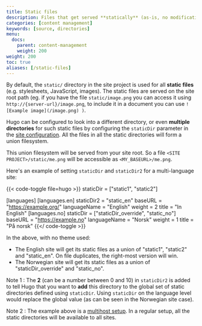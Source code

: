 ```yaml
---
title: Static files
description: Files that get served **statically** (as-is, no modification) on the site root.
categories: [content management]
keywords: [source, directories]
menu:
  docs:
    parent: content-management
    weight: 200
weight: 200
toc: true
aliases: [/static-files]
---
```


By default, the `static/` directory in the site project is used for
all **static files** (e.g. stylesheets, JavaScript, images). The static files are served on the site root path (eg. if you have the file `static/image.png` you can access it using `http://{server-url}/image.png`, to include it in a document you can use `![Example image](/image.png) )`.

Hugo can be configured to look into a different directory, or even
**multiple directories** for such static files by configuring the
`staticDir` parameter in the [site configuration]. All the files in all the
static directories will form a union filesystem.

This union filesystem will be served from your site root. So a file
`<SITE PROJECT>/static/me.png` will be accessible as
`<MY_BASEURL>/me.png`.

Here's an example of setting `staticDir` and `staticDir2` for a
multi-language site:

{{< code-toggle file=hugo >}}
staticDir = ["static1", "static2"]

[languages]
[languages.en]
staticDir2 = "static_en"
baseURL = "https://example.org/"
languageName = "English"
weight = 2
title = "In English"
[languages.no]
staticDir = ["staticDir_override", "static_no"]
baseURL = "https://example.no"
languageName = "Norsk"
weight = 1
title = "På norsk"
{{</ code-toggle >}}

In the above, with no theme used:

- The English site will get its static files as a union of "static1",
  "static2" and "static_en". On file duplicates, the right-most
  version will win.
- The Norwegian site will get its static files as a union of
  "staticDir_override" and "static_no".

Note 1
: The **2** (can be a number between 0 and 10) in `staticDir2` is
  added to tell Hugo that you want to **add** this directory to the
  global set of static directories defined using `staticDir`. Using
  `staticDir` on the language level would replace the global value (as
  can be seen in the Norwegian site case).

Note 2
: The example above is a [multihost setup]. In a regular setup, all
  the static directories will be available to all sites.

[site configuration]: /getting-started/configuration/#all-configuration-settings
[multihost setup]: /content-management/multilingual/#configure-multilingual-multihost
